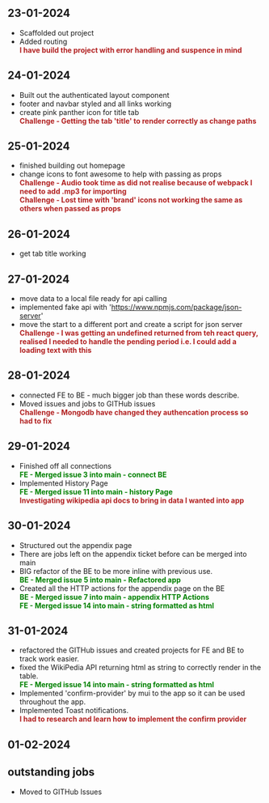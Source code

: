 <style>
    c { color: firebrick; font-weight: bold; font-style: normal; display: block; }
    r { color: green; font-weight: bold; font-style: normal; display: block; }
</style>

## 23-01-2024
- Scaffolded out project
- Added routing
  <c>I have build the project with error handling and suspence in mind</c>

## 24-01-2024
- Built out the authenticated layout component
- footer and navbar styled and all links working
- create pink panther icon for title tab
<c>Challenge - Getting the tab 'title' to render correctly as change paths</c>

## 25-01-2024
- finished building out homepage
- change icons to font awesome to help with passing as props
<c>Challenge - Audio took time as did not realise because of webpack I need to add .mp3 for importing</c>
<c>Challenge - Lost time with 'brand' icons not working the same as others when passed as props</c>

## 26-01-2024
- get tab title working

## 27-01-2024
- move data to a local file ready for api calling
- implemented fake api with 'https://www.npmjs.com/package/json-server'
- move the start to a different port and create a script for json server
<c>Challenge - I was getting an undefined returned from teh react query, realised I needed to handle the pending period i.e. I could add a loading text with this</c>

## 28-01-2024
- connected FE to BE - much bigger job than these words describe.
- Moved issues and jobs to GITHub issues
<c>Challenge - Mongodb have changed they authencation process so had to fix</c>

## 29-01-2024
- Finished off all connections 
<r>FE - Merged issue 3 into main - connect BE</r>
- Implemented History Page
<r>FE - Merged issue 11 into main - history Page</r>
<c>Investigating wikipedia api docs to bring in data I wanted into app</c>

## 30-01-2024
- Structured out the appendix page
- There are jobs left on the appendix ticket before can be merged into main
- BIG refactor of the BE to be more inline with previous use.
<r>BE - Merged issue 5 into main - Refactored app</r>
- Created all the HTTP actions for the appendix page on the BE
<r>BE - Merged issue 7 into main - appendix HTTP Actions</r>
<r>FE - Merged issue 14 into main - string formatted as html</r>

## 31-01-2024
- refactored the GITHub issues and created projects for FE and BE to track work easier.
- fixed the WikiPedia API returning html as string to correctly render in the table.
<r>FE - Merged issue 14 into main - string formatted as html</r>
- Implemented 'confirm-provider' by mui to the app so it can be used throughout the app.
- Implemented Toast notifications.
<c>I had to research and learn how to implement the confirm provider</c>

## 01-02-2024

## outstanding jobs
- Moved to GITHub Issues